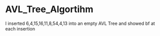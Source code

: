 # AVL_Tree_Algortihm
I inserted 6,4,15,16,11,8,54,4,13 into an empty AVL Tree and showed bf at each insertion<br>

